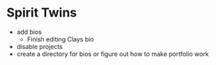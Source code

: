 # Spirit Twins
- add bios
  - Finish editing Clays bio
- disable projects  
- create a directory for bios or figure out how to make portfolio work

